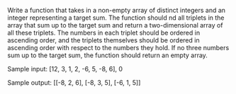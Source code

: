 Write a function that takes in a non-empty array of distinct integers and an integer representing a target sum. The function should nd all triplets in the array that sum up to the target sum and return a two-dimensional array of all these triplets. The numbers in each triplet should be ordered in ascending order, and the triplets themselves should be ordered in ascending order with respect to the numbers they hold. If no three numbers sum up to the target sum, the function should return an empty array.

Sample input: [12, 3, 1, 2, -6, 5, -8, 6], 0

Sample output: [[-8, 2, 6], [-8, 3, 5], [-6, 1, 5]]